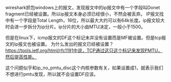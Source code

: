 wireshark抓包windows上的报文，发现报文中的ip报文中有一个字段叫Donet fragment已经被设置。所以ip报文本身必须已经很小，不然会被丢弃。
IP报文找中有一个字段是Total Length，16位，所以最大大约可以有64k长度。ip报文较大时会进一步拆分为ip分片。ip分片的大小由MTU决定，一般小于1500。

但是在linux下，icmp报文的DF这个标记未并没有设置而是MF被设置。但是tcp报文的ip报文也被设置。
为什么发出的报文已经被设置？https://tools.ietf.org/html/rfc1191中说，TCP通过这只这个标记来发现PMTU，然后提高性能。

这个问题似乎和ip_no_pmtu_disc这个内核参数有关，如果设置成1，就表示我们不想进行pmtu发现，所以就不会设置DF应该。

